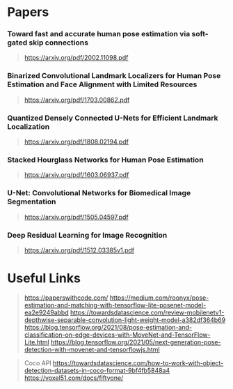 # Papers

### Toward fast and accurate human pose estimation via soft-gated skip connections
>https://arxiv.org/pdf/2002.11098.pdf

### Binarized Convolutional Landmark Localizers for Human Pose Estimation and Face Alignment with Limited Resources
>https://arxiv.org/pdf/1703.00862.pdf

### Quantized Densely Connected U-Nets for Efficient Landmark Localization
>https://arxiv.org/pdf/1808.02194.pdf

### Stacked Hourglass Networks for Human Pose Estimation
>https://arxiv.org/pdf/1603.06937.pdf

### U-Net: Convolutional Networks for Biomedical Image Segmentation
>https://arxiv.org/pdf/1505.04597.pdf

### Deep Residual Learning for Image Recognition
>https://arxiv.org/pdf/1512.03385v1.pdf

# Useful Links
>https://paperswithcode.com/
>https://medium.com/roonyx/pose-estimation-and-matching-with-tensorflow-lite-posenet-model-ea2e9249abbd
>https://towardsdatascience.com/review-mobilenetv1-depthwise-separable-convolution-light-weight-model-a382df364b69
>https://blog.tensorflow.org/2021/08/pose-estimation-and-classification-on-edge-devices-with-MoveNet-and-TensorFlow-Lite.html
>https://blog.tensorflow.org/2021/05/next-generation-pose-detection-with-movenet-and-tensorflowjs.html
 

>Coco API
>https://towardsdatascience.com/how-to-work-with-object-detection-datasets-in-coco-format-9bf4fb5848a4
>https://voxel51.com/docs/fiftyone/